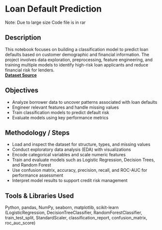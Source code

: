 # Loan Default Prediction
Note: Due to large size Code file is in rar
## Description  
This notebook focuses on building a classification model to predict loan defaults based on customer demographic and financial information. The project involves data exploration, preprocessing, feature engineering, and training multiple models to identify high-risk loan applicants and reduce financial risk for lenders.  
**[Dataset Source](https://www.kaggle.com/datasets/adarshsng/lending-club-loan-data-csv/data)**

## Objectives  
- Analyze borrower data to uncover patterns associated with loan defaults  
- Engineer relevant features and handle missing values  
- Train classification models to predict default risk  
- Evaluate models using key performance metrics  

## Methodology / Steps  
- Load and inspect the dataset for structure, types, and missing values  
- Conduct exploratory data analysis (EDA) with visualizations  
- Encode categorical variables and scale numeric features  
- Train and evaluate models such as Logistic Regression, Decision Trees, and Random Forest  
- Use confusion matrix, accuracy, precision, recall, and ROC-AUC for performance assessment  
- Interpret model results to support credit risk management  

## Tools & Libraries Used  
Python, pandas, NumPy, seaborn, matplotlib, scikit-learn (LogisticRegression, DecisionTreeClassifier, RandomForestClassifier, train_test_split, StandardScaler, classification_report, confusion_matrix, roc_auc_score)
